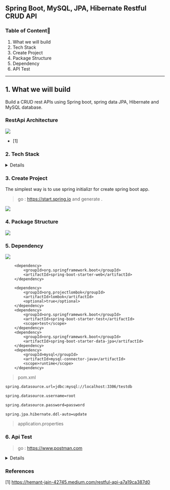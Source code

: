 ﻿## Spring Boot, MySQL, JPA, Hibernate Restful CRUD API

### Table of Content🚀️

1. What we will build
2. Tech Stack
3. Create Project
4. Package Structure
5. Dependency
6. API Test

---

## 1. What we will build

Build a CRUD rest APIs using Spring boot, spring data JPA, Hibernate and MySQL database.

### RestApi Architecture
![](https://www.altexsoft.com/media/2021/03/word-image.png)
- [1]

### 2. Tech Stack

<details>

- [Java](https://bell-sw.com/pages/downloads/) - Java is a powerful general-purpose programming language-
- [Spring](https://spring.io) - The Spring Framework is an application framework and inversion of control container for the Java platform.
- [MySQL](https://dev.mysql.com/downloads/installer/) - MySQL Database is a client/server system that consists of a multithreaded SQL server that supports different back ends, several different client programs and libraries, administrative tools, and a wide range of application-programming interfaces (APIs).
- [Jpa](https://spring.io/projects/spring-data-jpa) -The Java Persistence API (JPA) is a specification of Java. It is used to persist data between Java object and relational database.
- [Maven](https://maven.apache.org) - Apache Maven is a software project management and comprehension tool. Based on the concept of a project object model (POM), Maven can manage a project's build, reporting and documentation from a central piece of information.
- [Postman](https://www.postman.com) - Postman is an API platform for building and using APIs.
- [Lombok](https://projectlombok.org/download) - Project Lombok (from now on, Lombok) is an annotation-based Java
  library that allows you to reduce boilerplate code.
- [Intellij Idea](https://www.jetbrains.com/idea/) - IntelliJ IDEA is an Integrated Development Environment (IDE) for
  JVM languages designed to maximize developer productivity.

</details>

### 3. Create Project

The simplest way is to use spring initializr for create spring boot app.

> go :  https://start.spring.io  and generate .

![](assets/spring.io.png)

### 4. Package Structure

![](assets/packages.png)

### 5. Dependency 

![](assets/maven.png)



<dependencies>

		<dependency>
			<groupId>org.springframework.boot</groupId>
			<artifactId>spring-boot-starter-web</artifactId>
		</dependency>

		<dependency>
			<groupId>org.projectlombok</groupId>
			<artifactId>lombok</artifactId>
			<optional>true</optional>
		</dependency>
		<dependency>
			<groupId>org.springframework.boot</groupId>
			<artifactId>spring-boot-starter-test</artifactId>
			<scope>test</scope>
		</dependency>
		<dependency>
			<groupId>org.springframework.boot</groupId>
			<artifactId>spring-boot-starter-data-jpa</artifactId>
		</dependency>
		<dependency>
			<groupId>mysql</groupId>
			<artifactId>mysql-connector-java</artifactId>
			<scope>runtime</scope>
		</dependency>

</dependencies>

> pom.xml


```sh
spring.datasource.url=jdbc:mysql://localhost:3306/testdb

spring.datasource.username=root

spring.datasource.password=password

spring.jpa.hibernate.ddl-auto=update
```
> application.properties
### 6. Api Test

> go : https://www.postman.com

<details>

![](assets/mainpage.png)

![](assets/users1.png)

![](assets/post.png)

![](assets/users2.png)

![](assets/del.png)

![](assets/update.png)

![](assets/users3.png)

![](assets/mysql.png)

</details>

### References
[1] https://hemant-jain-42745.medium.com/restful-api-a7a19ca387d0
